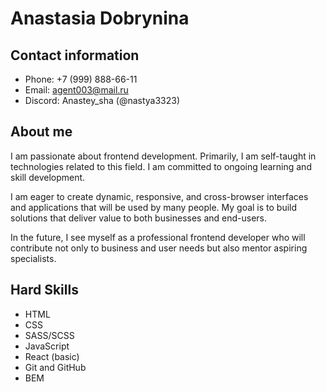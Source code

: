# Anastasia Dobrynina  

## Contact information
* Phone: +7 (999) 888-66-11
* Email: agent003@mail.ru
* Discord: Anastey_sha (@nastya3323)

## About me
I am passionate about frontend development. Primarily, I am self-taught in technologies related to this field. I am committed to ongoing learning and skill development.

I am eager to create dynamic, responsive, and cross-browser interfaces and applications that will be used by many people. 
My goal is to build solutions that deliver value to both businesses and end-users.

In the future, I see myself as a professional frontend developer who will contribute not only to business and user needs but also mentor aspiring specialists.

## Hard Skills
* HTML
* CSS
* SASS/SCSS
* JavaScript
* React (basic)
* Git and GitHub
* BEM